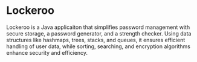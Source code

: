 # Lockeroo
Lockeroo is a Java applicaiton that simplifies password management with secure storage, a password generator, and a strength checker. Using data structures like hashmaps, trees, stacks, and queues, it ensures efficient handling of user data, while sorting, searching, and encryption algorithms enhance security and efficiency.
